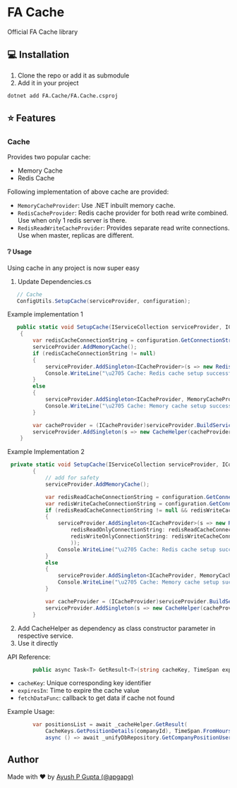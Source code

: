 # FA Cache

Official FA Cache library

## 💻 Installation

1. Clone the repo or add it as submodule
2. Add it in your project

```shell
dotnet add FA.Cache/FA.Cache.csproj
```

## ⭐ Features

### Cache

Provides two popular cache:

- Memory Cache
- Redis Cache

Following implementation of above cache are provided:

- `MemoryCacheProvider`: Use .NET inbuilt memory cache.
- `RedisCacheProvider`: Redis cache provider for both read write combined. Use when only 1 redis server is there.
- `RedisReadWriteCacheProvider`: Provides separate read write connections. Use when master, replicas are different.

#### ❔ Usage

Using cache in any project is now super easy

1. Update Dependencies.cs

```csharp
   // Cache
   ConfigUtils.SetupCache(serviceProvider, configuration);
```

Example implementation 1

```csharp
   public static void SetupCache(IServiceCollection serviceProvider, IConfiguration configuration)
    {
        var redisCacheConnectionString = configuration.GetConnectionString("RedisCache");
        serviceProvider.AddMemoryCache();
        if (redisCacheConnectionString != null)
        {
            serviceProvider.AddSingleton<ICacheProvider>(s => new RedisCacheProvider(redisCacheConnectionString));
            Console.WriteLine("\u2705 Cache: Redis cache setup successful");
        }
        else
        {
            serviceProvider.AddSingleton<ICacheProvider, MemoryCacheProvider>();
            Console.WriteLine("\u2705 Cache: Memory cache setup successful");
        }

        var cacheProvider = (ICacheProvider)serviceProvider.BuildServiceProvider().GetService(typeof(ICacheProvider));
        serviceProvider.AddSingleton(s => new CacheHelper(cacheProvider));
    }
```

Example Implementation 2

```csharp
 private static void SetupCache(IServiceCollection serviceProvider, IConfiguration configuration)
        {
            // add for safety
            serviceProvider.AddMemoryCache();

            var redisReadCacheConnectionString = configuration.GetConnectionString("RedisReadCache");
            var redisWriteCacheConnectionString = configuration.GetConnectionString("RedisWriteCache");
            if (redisReadCacheConnectionString != null && redisWriteCacheConnectionString != null)
            {
                serviceProvider.AddSingleton<ICacheProvider>(s => new RedisReadWriteCacheProvider(
                    redisReadOnlyConnectionString: redisReadCacheConnectionString,
                    redisWriteOnlyConnectionString: redisWriteCacheConnectionString
                    ));
                Console.WriteLine("\u2705 Cache: Redis cache setup successful");
            }
            else
            {
                serviceProvider.AddSingleton<ICacheProvider, MemoryCacheProvider>();
                Console.WriteLine("\u2705 Cache: Memory cache setup successful");
            }

            var cacheProvider = (ICacheProvider)serviceProvider.BuildServiceProvider().GetService(typeof(ICacheProvider));
            serviceProvider.AddSingleton(s => new CacheHelper(cacheProvider!));
        }
```

2. Add CacheHelper as dependency as class constructor parameter in respective service.
3. Use it directly

API Reference:

```csharp
        public async Task<T> GetResult<T>(string cacheKey, TimeSpan expiresIn, Func<Task<T>> fetchDataFunc)
```

- `cacheKey`: Unique corresponding key identifier
- `expiresIn`: Time to expire the cache value
- `fetchDataFunc`: callback to get data if cache not found

Example Usage: 

```csharp
        var positionsList = await _cacheHelper.GetResult(
            CacheKeys.GetPositionDetails(companyId), TimeSpan.FromHours(1),
            async () => await _unifyDbRepository.GetCompanyPositionUserDetails(companyId));
```

## Author

Made with ❤️ by [Ayush P Gupta (@apgapg)](https://github.com/apgapg)
